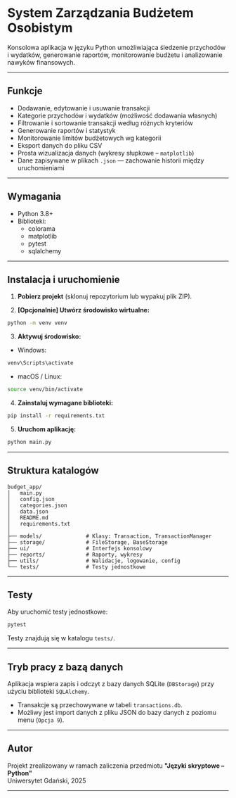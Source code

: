 # System Zarządzania Budżetem Osobistym

Konsolowa aplikacja w języku Python umożliwiająca śledzenie przychodów i wydatków, generowanie raportów, monitorowanie budżetu i analizowanie nawyków finansowych.

---

##  Funkcje

- Dodawanie, edytowanie i usuwanie transakcji
- Kategorie przychodów i wydatków (możliwość dodawania własnych)
- Filtrowanie i sortowanie transakcji według różnych kryteriów
- Generowanie raportów i statystyk
- Monitorowanie limitów budżetowych wg kategorii
- Eksport danych do pliku CSV
- Prosta wizualizacja danych (wykresy słupkowe – `matplotlib`)
- Dane zapisywane w plikach `.json` — zachowanie historii między uruchomieniami

---

## Wymagania

- Python 3.8+
- Biblioteki:
  - colorama
  - matplotlib
  - pytest
  - sqlalchemy

---

## Instalacja i uruchomienie

1. **Pobierz projekt** (sklonuj repozytorium lub wypakuj plik ZIP).

2. **[Opcjonalnie] Utwórz środowisko wirtualne:**

```bash
python -m venv venv
```

3. **Aktywuj środowisko:**

- Windows:
```bash
venv\Scripts\activate
```

- macOS / Linux:
```bash
source venv/bin/activate
```

4. **Zainstaluj wymagane biblioteki:**

```bash
pip install -r requirements.txt
```

5. **Uruchom aplikację:**

```bash
python main.py
```

---

## Struktura katalogów

```
budget_app/
│   main.py
│   config.json
│   categories.json
│   data.json
│   README.md
│   requirements.txt
│
├── models/              # Klasy: Transaction, TransactionManager
├── storage/             # FileStorage, BaseStorage
├── ui/                  # Interfejs konsolowy
├── reports/             # Raporty, wykresy
├── utils/               # Walidacje, logowanie, config
└── tests/               # Testy jednostkowe
```

---

## Testy

Aby uruchomić testy jednostkowe:

```bash
pytest
```

Testy znajdują się w katalogu `tests/`.

---

## Tryb pracy z bazą danych

Aplikacja wspiera zapis i odczyt z bazy danych SQLite (`DBStorage`) przy użyciu biblioteki `SQLAlchemy`.

- Transakcje są przechowywane w tabeli `transactions.db`.
- Możliwy jest import danych z pliku JSON do bazy danych z poziomu menu (`Opcja 9`).

---

## Autor

Projekt zrealizowany w ramach zaliczenia przedmiotu **"Języki skryptowe – Python"**  
Uniwersytet Gdański, 2025

---


